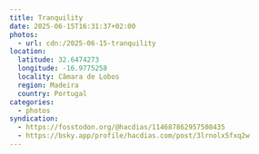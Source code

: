 ```yaml
---
title: Tranquility
date: 2025-06-15T16:31:37+02:00
photos:
  - url: cdn:/2025-06-15-tranquility
location:
  latitude: 32.6474273
  longitude: -16.9775258
  locality: Câmara de Lobos
  region: Madeira
  country: Portugal
categories:
  - photos
syndication:
  - https://fosstodon.org/@hacdias/114687862957508435
  - https://bsky.app/profile/hacdias.com/post/3lrnolx5fxq2w
---
```

